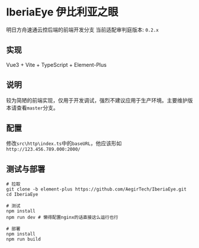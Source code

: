 # IberiaEye 伊比利亚之眼

明日方舟速通云控后端的前端开发分支 当前适配审判庭版本: `0.2.x`

## 实现

Vue3 + Vite + TypeScript + Element-Plus

## 说明

较为简陋的前端实现，仅用于开发调试，强烈不建议应用于生产环境。主要维护版本请查看`master`分支。

## 配置

修改`src\http\index.ts`中的`baseURL`，他应该形如`http://123.456.789.000:2000/`

## 测试与部署

```shell
# 拉取
git clone -b element-plus https://github.com/AegirTech/IberiaEye.git
cd IberiaEye

# 测试
npm install
npm run dev # 懒得配置nginx的话直接这么运行也行

# 部署
npm install
npm run build
```
